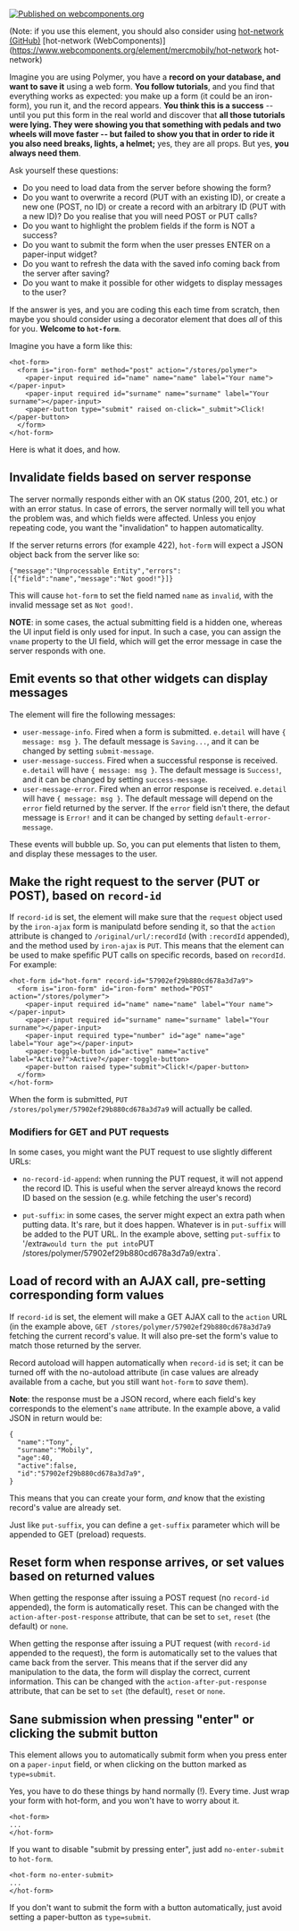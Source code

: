 
[![Published on webcomponents.org](https://img.shields.io/badge/webcomponents.org-published-blue.svg)](https://www.webcomponents.org/element/mercmobily/hot-form)

(Note: if you use this element, you should also consider using [hot-network (GitHub)](https://github.com/mercmobily/hot-network) [hot-network (WebComponents)](https://www.webcomponents.org/element/mercmobily/hot-network hot-network)

Imagine you are using Polymer, you have a **record on your database, and want to save it** using a web form. **You follow tutorials**, and you find that everything works as expected: you make up a form (it could be an iron-form), you run it, and the record appears. **You think this is a success** -- until you put this form in the real world and discover that **all those tutorials were lying. They were showing you that something with pedals and two wheels will move faster -- but failed to show you that in order to ride it you also need breaks, lights, a helmet;** yes, they are all props. But yes, **you always need them**.

Ask yourself these questions:

* Do you need to load data from the server before showing the form?
* Do you want to overwrite a record (PUT with an existing ID), or create a new one (POST, no ID) or create a record with an arbitrary ID (PUT with a new ID)? Do you realise that you will need POST or PUT calls?
* Do you want to highlight the problem fields if the form is NOT a success?
* Do you want to submit the form when the user presses ENTER on a paper-input widget?
* Do you want to refresh the data with the saved info coming back from the server after saving?
* Do you want to make it possible for other widgets to display messages to the user?

If the answer is yes, and you are coding this each time from scratch, then maybe you should consider using a decorator element that does _all_ of this for you. **Welcome to `hot-form`**.

Imagine you have a form like this:

    <hot-form>
      <form is="iron-form" method="post" action="/stores/polymer">
        <paper-input required id="name" name="name" label="Your name"></paper-input>
        <paper-input required id="surname" name="surname" label="Your surname"></paper-input>
        <paper-button type="submit" raised on-click="_submit">Click!</paper-button>
      </form>
    </hot-form>

Here is what it does, and how.

## Invalidate fields based on server response

The server normally responds either with an OK status (200, 201, etc.) or with an error status. In case of errors, the server normally will tell you what the problem was, and which fields were affected. Unless you enjoy repeating code, you want the "invalidation" to happen automaticallty.

If the server returns errors (for example 422), `hot-form` will expect a JSON object back from the server like so:

    {"message":"Unprocessable Entity","errors":[{"field":"name","message":"Not good!"}]}

This will cause `hot-form` to set the field named `name` as `invalid`, with the invalid message set as `Not good!`.

**NOTE**: in some cases, the actual submitting field is a hidden one, whereas the UI input field is only used for input. In such a case, you can assign the `vname` property to the UI field, which will get the error message in case the server responds with one.

## Emit events so that other widgets can display messages

The element will fire the following messages:

* `user-message-info`. Fired when a form is submitted. `e.detail` will have `{ message: msg }`. The default message is `Saving...`, and it can be changed by setting `submit-message`.
* `user-message-success`. Fired when a successful response is received. `e.detail` will have `{ message: msg }`. The default message is `Success!`, and it can be changed by setting `success-message`.
* `user-message-error`. Fired when an error response is received. `e.detail` will have `{ message: msg }`. The default message will depend on the `error` field returned by the server. If the `error` field isn't there, the defaut  message is `Error!` and it can be changed by setting `default-error-message`.

These events will bubble up. So, you can put elements that listen to them, and display these messages to the user.

## Make the right request to the server (PUT or POST), based on `record-id`

If `record-id` is set, the element will make sure that the `request` object used by the `iron-ajax` form is manipulatd before sending it, so that the `action` attribute is changed to `/original/url/:recordId` (with `:recordId` appended), and the method used by `iron-ajax` is `PUT`. This means that the element can be used to make spefific PUT calls on specific records, based on `recordId`. For example:

    <hot-form id="hot-form" record-id="57902ef29b880cd678a3d7a9">
      <form is="iron-form" id="iron-form" method="POST" action="/stores/polymer">
        <paper-input required id="name" name="name" label="Your name"></paper-input>
        <paper-input required id="surname" name="surname" label="Your surname"></paper-input>
        <paper-input required type="number" id="age" name="age" label="Your age"></paper-input>
        <paper-toggle-button id="active" name="active" label="Active?">Active?</paper-toggle-button>
        <paper-button raised type="submit">Click!</paper-button>
      </form>
    </hot-form>

When the form is submitted, `PUT /stores/polymer/57902ef29b880cd678a3d7a9` will actually be called.

### Modifiers for GET and PUT requests

In some cases, you might want the PUT request to use slightly different URLs:

* `no-record-id-append`: when running the PUT request, it will not append the record ID. This is useful when the server alreayd knows the record ID based on the session (e.g. while fetching the user's record)

* `put-suffix`: in some cases, the server might expect an extra path when putting data. It's rare, but it does happen. Whatever is in `put-suffix` will be added to the PUT URL. In the example above, setting `put-suffix` to '/extra` would turn the put into `PUT /stores/polymer/57902ef29b880cd678a3d7a9/extra`.

## Load of record with an AJAX call, pre-setting corresponding form values

If `record-id` is set, the element will make a GET AJAX call to the `action` URL (in the example above, `GET /stores/polymer/57902ef29b880cd678a3d7a9` fetching the current record's value. It will also pre-set the form's value to
match those returned by the server.

Record autoload will happen automatically when `record-id` is set; it can be turned off with the no-autoload attribute (in case values are already available from a cache, but you still want `hot-form` to _save_ them).

**Note**: the response must be a JSON record, where each field's key corresponds to the element's `name` attribute. In the example above, a valid JSON in return would be:

    {
      "name":"Tony",
      "surname":"Mobily",
      "age":40,
      "active":false,
      "id":"57902ef29b880cd678a3d7a9",
    }

This means that you can create your form, _and_ know that the existing record's value are already set.

Just like `put-suffix`, you can define a `get-suffix` parameter which will be appended to GET (preload) requests.

## Reset form when response arrives, or set values based on returned values

When getting the response after issuing a POST request (no `record-id` appended), the form is automatically reset. This can be changed with the `action-after-post-response` attribute, that can be set to `set`, `reset` (the default) or `none`.

When getting the response after issuing a PUT request (with `record-id` appended to the request), the form is automatically set to the values that came back from the server. This means that if the server did any manipulation to the data, the form will display the correct, current information. This can be changed with the `action-after-put-response` attribute, that can be set to `set` (the default), `reset` or `none`.

## Sane submission when pressing "enter" or clicking the submit button

This element allows you to automatically submit form when you press enter on a `paper-input` field, or when clicking on the button marked as `type=submit`.

Yes, you have to do these things by hand normally (!). Every time. Just wrap your form with hot-form, and you won't have to worry about it.

    <hot-form>
    ...
    </hot-form>

If you want to disable "submit by pressing enter", just add `no-enter-submit` to `hot-form`.

    <hot-form no-enter-submit>
    ...
    </hot-form>

If you don't want to submit the form with a button automatically, just avoid setting a paper-button as `type=submit`.


